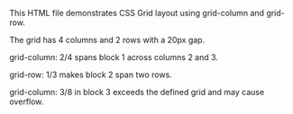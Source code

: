 This HTML file demonstrates CSS Grid layout using grid-column and grid-row.

The grid has 4 columns and 2 rows with a 20px gap.

grid-column: 2/4 spans block 1 across columns 2 and 3.

grid-row: 1/3 makes block 2 span two rows.

grid-column: 3/8 in block 3 exceeds the defined grid and may cause overflow.